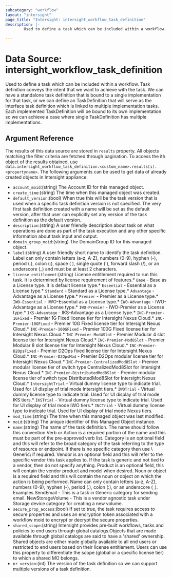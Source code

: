 ```yaml
---
subcategory: "workflow"
layout: "intersight"
page_title: "Intersight: intersight_workflow_task_definition"
description: |-
        Used to define a task which can be included within a workflow. Task definition conveys the intent that we want to achieve with the task. We can have a standalone task definition that is bound to a single implementation for that task, or we can define an TaskDefinition that will serve as the interface task definition which is linked to multiple implementation tasks. Each implemented TaskDefinition will be bound to its own implementation so we can achieve a case where single TaskDefinition has multiple implementations.

---
```


# Data Source: intersight_workflow_task_definition
Used to define a task which can be included within a workflow. Task definition conveys the intent that we want to achieve with the task. We can have a standalone task definition that is bound to a single implementation for that task, or we can define an TaskDefinition that will serve as the interface task definition which is linked to multiple implementation tasks. Each implemented TaskDefinition will be bound to its own implementation so we can achieve a case where single TaskDefinition has multiple implementations.
## Argument Reference
The results of this data source are stored in `results` property.
All objects matching the filter criteria are fetched through pagination.
To access the ith object of the results obtained, use `data.intersight_workflow_task_definition.<custom_name>.results[i].<propertyname>`.
The following arguments can be used to get data of already created objects in Intersight appliance:
* `account_moid`:(string) The Account ID for this managed object. 
* `create_time`:(string) The time when this managed object was created. 
* `default_version`:(bool) When true this will be the task version that is used when a specific task definition version is not specified. The very first task definition created with a name will be set as the default version, after that user can explicitly set any version of the task definition as the default version. 
* `description`:(string) A user friendly description about task on what operations are done as part of the task execution and any other specific information about task input and output. 
* `domain_group_moid`:(string) The DomainGroup ID for this managed object. 
* `label`:(string) A user friendly short name to identify the task definition. Label can only contain letters (a-z, A-Z), numbers (0-9), hyphen (-), period (.), colon (:), space ( ), single quote ('), forward slash (/), or an underscore (_) and must be at least 2 characters. 
* `license_entitlement`:(string) License entitlement required to run this task. It is determined by license requirement of features.* `Base` - Base as a License type. It is default license type.* `Essential` - Essential as a License type.* `Standard` - Standard as a License type.* `Advantage` - Advantage as a License type.* `Premier` - Premier as a License type.* `IWO-Essential` - IWO-Essential as a License type.* `IWO-Advantage` - IWO-Advantage as a License type.* `IWO-Premier` - IWO-Premier as a License type.* `IKS-Advantage` - IKS-Advantage as a License type.* `INC-Premier-1GFixed` - Premier 1G Fixed license tier for Intersight Nexus Cloud.* `INC-Premier-10GFixed` - Premier 10G Fixed license tier for Intersight Nexus Cloud.* `INC-Premier-100GFixed` - Premier 100G Fixed license tier for Intersight Nexus Cloud.* `INC-Premier-Mod4Slot` - Premier Modular 4 slot license tier for Intersight Nexus Cloud.* `INC-Premier-Mod8Slot` - Premier Modular 8 slot license tier for Intersight Nexus Cloud.* `INC-Premier-D2OpsFixed` - Premier D2Ops fixed license tier for Intersight Nexus Cloud.* `INC-Premier-D2OpsMod` - Premier D2Ops modular license tier for Intersight Nexus Cloud.* `INC-Premier-CentralizedMod8Slot` - Premier modular license tier of switch type CentralizedMod8Slot for Intersight Nexus Cloud.* `INC-Premier-DistributedMod8Slot` - Premier modular license tier of switch type DistributedMod8Slot for Intersight Nexus Cloud.* `IntersightTrial` - Virtual dummy license type to indicate trial. Used for UI display of trial mode Intersight tiers.* `IWOTrial` - Virtual dummy license type to indicate trial. Used for UI display of trial mode IKS tiers.* `IKSTrial` - Virtual dummy license type to indicate trial. Used for UI display of trial mode IWO tiers.* `INCTrial` - Virtual dummy license type to indicate trial. Used for UI display of trial mode Nexus tiers. 
* `mod_time`:(string) The time when this managed object was last modified. 
* `moid`:(string) The unique identifier of this Managed Object instance. 
* `name`:(string) The name of the task definition. The name should follow this convention <Verb or Action><Category><Vendor><Product><Noun or object> Verb or Action is a required portion of the name and this must be part of the pre-approved verb list. Category is an optional field and this will refer to the broad category of the task referring to the type of resource or endpoint. If there is no specific category then use \ Generic\  if required. Vendor is an optional field and this will refer to the specific vendor this task applies to. If the task is generic and not tied to a vendor, then do not specify anything. Product is an optional field, this will contain the vendor product and model when desired. Noun or object is a required field and  this will contain the noun or object on which the action is being performed. Name can only contain letters (a-z, A-Z), numbers (0-9), hyphen (-), period (.), colon (:), or an underscore (_). Examples SendEmail  - This is a task in Generic category for sending email. NewStorageVolume - This is a vendor agnostic task under Storage device category for creating a new volume. 
* `secure_prop_access`:(bool) If set to true, the task requires access to secure properties and uses an encryption token associated with a workflow moid to encrypt or decrypt the secure properties. 
* `shared_scope`:(string) Intersight provides pre-built workflows, tasks and policies to end users through global catalogs.Objects that are made available through global catalogs are said to have a 'shared' ownership. Shared objects are either made globally available to all end users or restricted to end users based on their license entitlement. Users can use this property to differentiate the scope (global or a specific license tier) to which a shared MO belongs. 
* `nr_version`:(int) The version of the task definition so we can support multiple versions of a task definition. 
 
